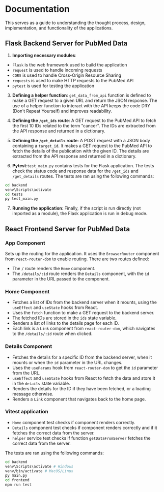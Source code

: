 # Documentation

This serves as a guide to understanding the thought process, design, implementation, and functionality of the applications.

## Flask Backend Server for PubMed Data

1. **Importing necessary modules**:
- `Flask` is the web framework used to build the application
- `request` is used to handle incoming requests
- `CORS` is used to handle Cross-Origin Resource Sharing
- `requests` is used to make HTTP requests to the PubMed API
- `pytest` is used for testing the application

3. **Defining a helper function**: `get_data_from_api` function is defined to make a GET request to a given URL and return the JSON response. The use of a helper function to interact with the API keeps the code DRY (Don't Repeat Yourself) and improves readability.

4. **Defining the `/get_ids` route**: A GET request to the PubMed API to fetch the first 10 IDs related to the term "cancer". The IDs are extracted from the API response and returned in a dictionary.

5. **Defining the `/get_details` route**: A POST request with a JSON body containing a `target_id`. It makes a GET request to the PubMed API to fetch the details of the publication with the given ID. The details are extracted from the API response and returned in a dictionary.

6. **Pytest**:`test_main.py` contains tests for the Flask application. The tests check the status code and response data for the `/get_ids` and `/get_details` routes. The tests are ran using the following commands:

```bash
cd backend
venv\Scripts\activate
cd tests
py test_main.py
```

7. **Running the application**: Finally, if the script is run directly (not imported as a module), the Flask application is run in debug mode.

## React Frontend Server for PubMed Data

### App Component

Sets up the routing for the application. It uses the `BrowserRouter` component from `react-router-dom` to enable routing. There are two routes defined:

- The `/` route renders the `Home` component.
- The `/details/:id` route renders the `Details` component, with the `id` parameter in the URL passed to the component.

### Home Component

- Fetches a list of IDs from the backend server when it mounts, using the `useEffect` and `useState` hooks from React.
- Uses the `fetch` function to make a GET request to the backend server.
- The fetched IDs are stored in the `ids` state variable.
- Renders a list of links to the details page for each ID.
- Each link is a `Link` component from `react-router-dom`, which navigates to the `/details/:id` route when clicked.

### Details Component

- Fetches the details for a specific ID from the backend server, when it mounts or when the `id` parameter in the URL changes.
- Uses the `useParams` hook from `react-router-dom` to get the `id` parameter from the URL.
- `useEffect` and `useState` hooks from React to fetch the data and store it in the `details` state variable.
- Renders the details for the ID if they have been fetched, or a loading message otherwise.
- Renders a `Link` component that navigates back to the home page.

### Vitest application

- `Home` component test checks if component renders correctly.
- `Details` component test checks if component renders correctly and if it fetches the correct data from the server.
- `helper` service test checks if function `getDataFromServer` fetches the correct data from the server.

The tests are ran using the following commands:

```bash
cd backend
venv\Scripts\activate # Windows
venv/bin/activate # MacOS/Linux
py main.py
cd frontend
npm run test
```
